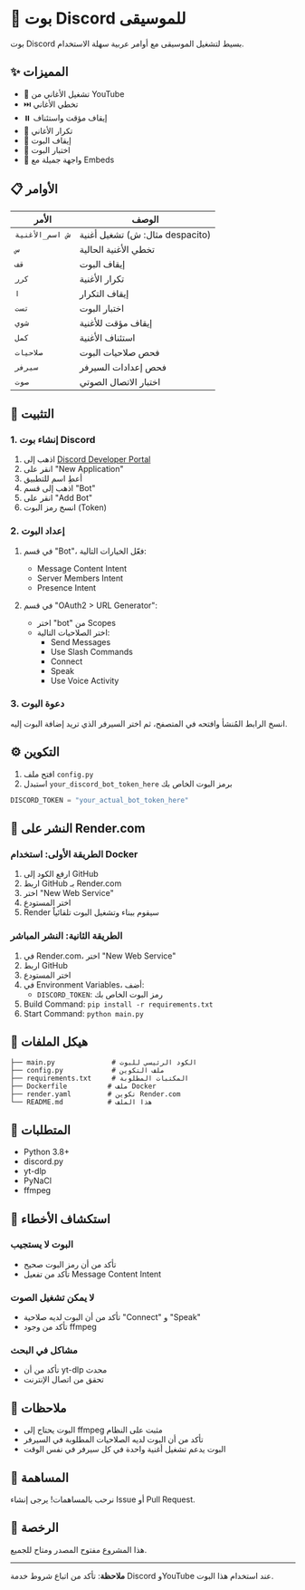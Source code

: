 # 🎵 بوت Discord للموسيقى

بوت Discord بسيط لتشغيل الموسيقى مع أوامر عربية سهلة الاستخدام.

## ✨ المميزات

- 🎵 تشغيل الأغاني من YouTube
- ⏭️ تخطي الأغاني
- ⏸️ إيقاف مؤقت واستئناف
- 🔁 تكرار الأغاني
- 🛑 إيقاف البوت
- 🧪 اختبار البوت
- 🎨 واجهة جميلة مع Embeds

## 📋 الأوامر

| الأمر | الوصف |
|-------|--------|
| `ش اسم_الأغنية` | تشغيل أغنية (مثال: ش despacito) |
| `س` | تخطي الأغنية الحالية |
| `قف` | إيقاف البوت |
| `كرر` | تكرار الأغنية |
| `ا` | إيقاف التكرار |
| `تست` | اختبار البوت |
| `شوي` | إيقاف مؤقت للأغنية |
| `كمل` | استئناف الأغنية |
| `صلاحيات` | فحص صلاحيات البوت |
| `سيرفر` | فحص إعدادات السيرفر |
| `صوت` | اختبار الاتصال الصوتي |

## 🚀 التثبيت

### 1. إنشاء بوت Discord

1. اذهب إلى [Discord Developer Portal](https://discord.com/developers/applications)
2. انقر على "New Application"
3. أعطِ اسم للتطبيق
4. اذهب إلى قسم "Bot"
5. انقر على "Add Bot"
6. انسخ رمز البوت (Token)

### 2. إعداد البوت

1. في قسم "Bot"، فعّل الخيارات التالية:
   - Message Content Intent
   - Server Members Intent
   - Presence Intent

2. في قسم "OAuth2 > URL Generator":
   - اختر "bot" من Scopes
   - اختر الصلاحيات التالية:
     - Send Messages
     - Use Slash Commands
     - Connect
     - Speak
     - Use Voice Activity

### 3. دعوة البوت

انسخ الرابط المُنشأ وافتحه في المتصفح، ثم اختر السيرفر الذي تريد إضافة البوت إليه.

## ⚙️ التكوين

1. افتح ملف `config.py`
2. استبدل `your_discord_bot_token_here` برمز البوت الخاص بك

```python
DISCORD_TOKEN = "your_actual_bot_token_here"
```

## 🐳 النشر على Render.com

### الطريقة الأولى: استخدام Docker

1. ارفع الكود إلى GitHub
2. اربط GitHub بـ Render.com
3. اختر "New Web Service"
4. اختر المستودع
5. Render سيقوم ببناء وتشغيل البوت تلقائياً

### الطريقة الثانية: النشر المباشر

1. في Render.com، اختر "New Web Service"
2. اربط GitHub
3. اختر المستودع
4. في Environment Variables، أضف:
   - `DISCORD_TOKEN`: رمز البوت الخاص بك
5. Build Command: `pip install -r requirements.txt`
6. Start Command: `python main.py`

## 📁 هيكل الملفات

```
├── main.py              # الكود الرئيسي للبوت
├── config.py            # ملف التكوين
├── requirements.txt     # المكتبات المطلوبة
├── Dockerfile          # ملف Docker
├── render.yaml         # تكوين Render.com
└── README.md           # هذا الملف
```

## 🔧 المتطلبات

- Python 3.8+
- discord.py
- yt-dlp
- PyNaCl
- ffmpeg

## 🚨 استكشاف الأخطاء

### البوت لا يستجيب
- تأكد من أن رمز البوت صحيح
- تأكد من تفعيل Message Content Intent

### لا يمكن تشغيل الصوت
- تأكد من أن البوت لديه صلاحية "Connect" و "Speak"
- تأكد من وجود ffmpeg

### مشاكل في البحث
- تأكد من أن yt-dlp محدث
- تحقق من اتصال الإنترنت

## 📝 ملاحظات

- البوت يحتاج إلى ffmpeg مثبت على النظام
- تأكد من أن البوت لديه الصلاحيات المطلوبة في السيرفر
- البوت يدعم تشغيل أغنية واحدة في كل سيرفر في نفس الوقت

## 🤝 المساهمة

نرحب بالمساهمات! يرجى إنشاء Issue أو Pull Request.

## 📄 الرخصة

هذا المشروع مفتوح المصدر ومتاح للجميع.

---

**ملاحظة**: تأكد من اتباع شروط خدمة Discord وYouTube عند استخدام هذا البوت. 